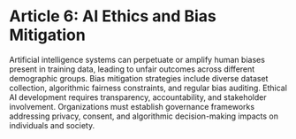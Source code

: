 # Article 6: AI Ethics and Bias Mitigation

Artificial intelligence systems can perpetuate or amplify human biases present in training data, leading to unfair outcomes across different demographic groups. Bias mitigation strategies include diverse dataset collection, algorithmic fairness constraints, and regular bias auditing. Ethical AI development requires transparency, accountability, and stakeholder involvement. Organizations must establish governance frameworks addressing privacy, consent, and algorithmic decision-making impacts on individuals and society.
